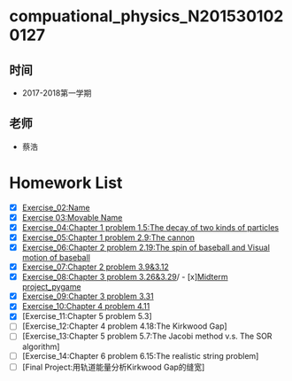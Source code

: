 # compuational_physics_N2015301020127
## 时间 
- 2017-2018第一学期

## 老师 
- 蔡浩
# Homework List
- [x] [Exercise_02:Name](https://github.com/AaalgerLee/compuational_physics_N2015301020127/blob/master/Exercise_02:Name.md)
- [x] [Exercise 03:Movable Name](https://github.com/AaalgerLee/compuational_physics_N2015301020127/blob/master/Exercise%2003.md)
- [x] [Exercise_04:Chapter 1 problem 1.5:The decay of two kinds of particles](https://github.com/AaalgerLee/compuational_physics_N2015301020127/blob/master/Exercise_04/Exercise_04.md)
- [x] [Exercise_05:Chapter 1 problem 2.9:The cannon](https://github.com/AaalgerLee/compuational_physics_N2015301020127/blob/master/Exercise_05/Exercise_05.md)
- [x] [Exercise_06:Chapter 2 problem 2.19:The spin of baseball and Visual motion of baseball](https://github.com/AaalgerLee/compuational_physics_N2015301020127/blob/master/Exercise_06/Exercise_06.md)
- [x] [Exercise_07:Chapter 2 problem 3.9&3.12](https://github.com/AaalgerLee/compuational_physics_N2015301020127/blob/master/Exercise_07/Exercise_07.md)
- [x] [Exercise_08:Chapter 3 problem 3.26&3.29](https://github.com/AaalgerLee/compuational_physics_N2015301020127/blob/master/Exercise_08/Exercise_08.md)/
- [x][Midterm project_pygame](https://github.com/AaalgerLee/compuational_physics_N2015301020127/blob/master/midterm/midterm.md)
- [x] [Exercise_09:Chapter 3 problem 3.31](https://github.com/AaalgerLee/compuational_physics_N2015301020127/blob/master/Exercise_09/Exercise_09.md)
- [x] [Exercise_10:Chapter 4 problem 4.11](https://github.com/AaalgerLee/compuational_physics_N2015301020127/blob/master/Exercise_10/Exercise_10.md)
- [x] [Exercise_11:Chapter 5 problem 5.3]
- [ ] [Exercise_12:Chapter 4 problem 4.18:The Kirkwood Gap]
- [ ] [Exercise_13:Chapter 5 problem 5.7:The Jacobi method v.s. The SOR algorithm]
- [ ] [Exercise_14:Chapter 6 problem 6.15:The realistic string problem]
- [ ] [Final Project:用轨道能量分析Kirkwood Gap的缝宽]
